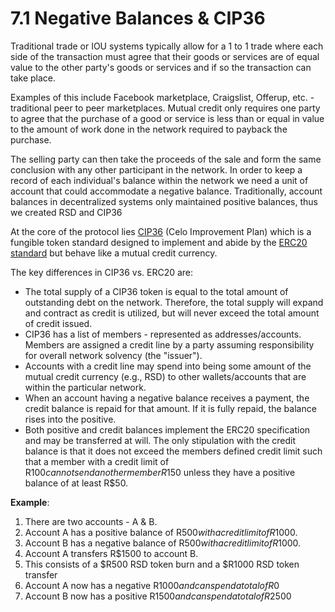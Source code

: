 # 7.1 Negative Balances & CIP36

Traditional trade or IOU systems typically allow for a 1 to 1 trade where each side of the transaction must agree that their goods or services are of equal value to the other party's goods or services and if so the transaction can take place.

Examples of this include Facebook marketplace, Craigslist, Offerup, etc. - traditional peer to peer marketplaces. Mutual credit only requires one party to agree that the purchase of a good or service is less than or equal in value to the amount of work done in the network required to payback the purchase.

The selling party can then take the proceeds of the sale and form the same conclusion with any other participant in the network. In order to keep a record of each individual's balance within the network we need a unit of account that could accommodate a negative balance. Traditionally, account balances in decentralized systems only maintained positive balances, thus we created RSD and CIP36

At the core of the protocol lies [CIP36](https://re-source.medium.com/a-mutual-credit-erc20-cip-for-celo-62c04492dcde) (Celo Improvement Plan) which is a fungible token standard designed to implement and abide by the [ERC20 standard](https://ethereum.org/en/developers/docs/standards/tokens/erc-20/) but behave like a mutual credit currency.

The key differences in CIP36 vs. ERC20 are:

* The total supply of a CIP36 token is equal to the total amount of outstanding debt on the network. Therefore, the total supply will expand and contract as credit is utilized, but will never exceed the total amount of credit issued.
* CIP36 has a list of members - represented as addresses/accounts. Members are assigned a credit line by a party assuming responsibility for overall network solvency (the "issuer").
* Accounts with a credit line may spend into being some amount of the mutual credit currency (e.g., RSD) to other wallets/accounts that are within the particular network.
* When an account having a negative balance receives a payment, the credit balance is repaid for that amount. If it is fully repaid, the balance rises into the positive.
* Both positive and credit balances implement the ERC20 specification and may be transferred at will. The only stipulation with the credit balance is that it does not exceed the members defined credit limit such that a member with a credit limit of R$100 cannot send another member R$150 unless they have a positive balance of at least R$50.

**Example**:

1. There are two accounts - A & B.
2. Account A has a positive balance of R$500 with a credit limit of R$1000.
3. Account B has a negative balance of R$500 with a credit limit of R$1000.
4. Account A transfers R$1500 to account B.
5. This consists of a $R500 RSD token burn and a $R1000 RSD token transfer
6. Account A now has a negative R$1000 and can spend a total of R$0
7. Account B now has a positive R$1500 and can spend a total of R$2500
